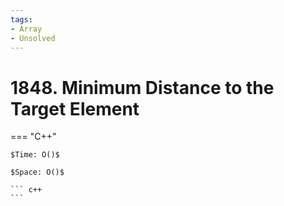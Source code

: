 ```yaml
---
tags:
- Array
- Unsolved
---
```



# 1848. Minimum Distance to the Target Element

=== "C++"

    $Time: O()$

    $Space: O()$

    ``` c++
    ```